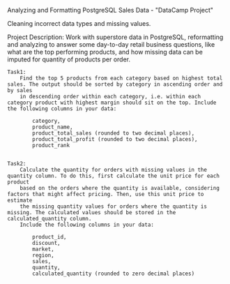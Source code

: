 Analyzing and Formatting PostgreSQL Sales Data - "DataCamp Project"
	
Cleaning incorrect data types and missing values.

Project Description:
	Work with superstore data in PostgreSQL, reformatting and analyzing to answer some day-to-day retail business questions,
	like what are the top performing products, and how missing data can be imputed for quantity of products per order.

	Task1: 
		Find the top 5 products from each category based on highest total sales. The output should be sorted by category in ascending order and by sales 
		in descending order within each category, i.e. within each category product with highest margin should sit on the top. Include the following columns in your data:
		
			category, 
			product_name, 
			product_total_sales (rounded to two decimal places), 
			product_total_profit (rounded to two decimal places), 
			product_rank
			
	
	Task2: 
		Calculate the quantity for orders with missing values in the quantity column. To do this, first calculate the unit price for each product 
		based on the orders where the quantity is available, considering factors that might affect pricing. Then, use this unit price to estimate 
		the missing quantity values for orders where the quantity is missing. The calculated values should be stored in the calculated_quantity column. 
		Include the following columns in your data:
		
			product_id, 
			discount, 
			market, 
			region, 
			sales, 
			quantity, 
			calculated_quantity (rounded to zero decimal places)
